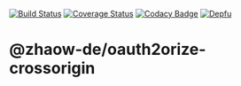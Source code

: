 [![Build Status](https://travis-ci.com/zhaow-de/oauth2orize-crossorigin.svg?branch=master)](https://travis-ci.com/zhaow-de/oauth2orize-crossorigin)
[![Coverage Status](https://coveralls.io/repos/github/zhaow-de/oauth2orize-crossorigin/badge.svg)](https://coveralls.io/github/zhaow-de/oauth2orize-crossorigin)
[![Codacy Badge](https://api.codacy.com/project/badge/Grade/76f50633d1824cac9a1c681687a5ad5e)](https://www.codacy.com/manual/zhaow-de/oauth2orize-crossorigin?utm_source=github.com&amp;utm_medium=referral&amp;utm_content=zhaow-de/oauth2orize-crossorigin&amp;utm_campaign=Badge_Grade)
[![Depfu](https://badges.depfu.com/badges/0eddb73bfc2dd566c4eeda70c657edaf/count.svg)](https://depfu.com/github/zhaow-de/oauth2orize-crossorigin?project_id=9066)

# @zhaow-de/oauth2orize-crossorigin
